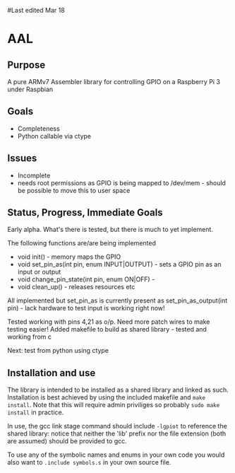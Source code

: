 #Last edited Mar 18

# AAL
## Purpose
A pure ARMv7 Assembler library for controlling GPIO on a Raspberry Pi 3 under Raspbian
## Goals
+ Completeness
+ Python callable via ctype

## Issues
+ Incomplete
+ needs root permissions as GPIO is being mapped to /dev/mem - should be possible to move this to user space

## Status, Progress, Immediate Goals
Early alpha. What's there is tested, but there is much to yet implement.

The following functions are/are being implemented
+ void init() - memory maps the GPIO
+ void set_pin_as(int pin, enum INPUT|OUTPUT) - sets a GPIO pin as an input or output
+ void change_pin_state(int pin, enum ON|OFF) -
+ void clean_up() - releases resources etc

All implemented but set_pin_as is currently present as set_pin_as_output(int pin) - lack hardware to test input is 
working right now!

Tested working with pins 4,21 as o/p. Need more patch wires to make testing easier!
Added makefile to build as shared library - tested and working from c

Next: test from python using ctype

## Installation and use
The library is intended to be installed as a shared library and linked as such. Installation is best achieved by using the included makefile and `make install`. Note that this will require admin priviliges so probably `sudo make install` in practice. 

In use, the gcc link stage command should include `-lgpiot` to reference the shared library: notice that neither the 'lib' prefix nor the file extension (both are assumed) should be provided to gcc. 

To use any of the symbolic names and enums in your own code you would also want to `.include symbols.s` in your own source file.
